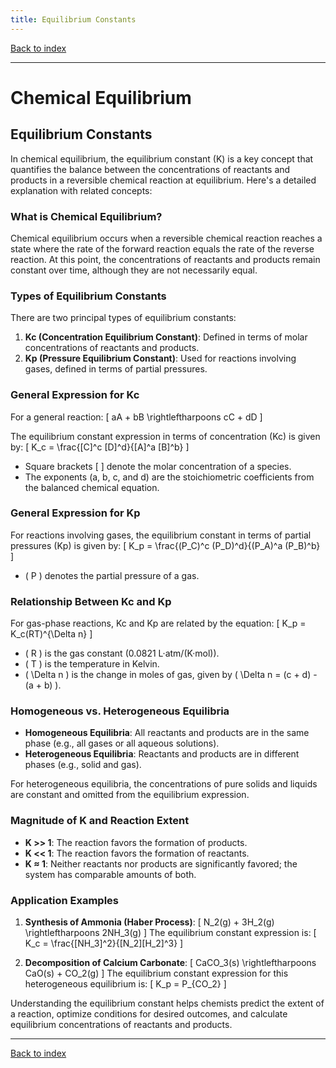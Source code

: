 ```yaml
---
title: Equilibrium Constants
---
```


[Back to index](index.html)

---
# Chemical Equilibrium
## Equilibrium Constants

In chemical equilibrium, the equilibrium constant (K) is a key concept that quantifies the balance between the concentrations of reactants and products in a reversible chemical reaction at equilibrium. Here's a detailed explanation with related concepts:

### What is Chemical Equilibrium?
Chemical equilibrium occurs when a reversible chemical reaction reaches a state where the rate of the forward reaction equals the rate of the reverse reaction. At this point, the concentrations of reactants and products remain constant over time, although they are not necessarily equal.

### Types of Equilibrium Constants
There are two principal types of equilibrium constants:
1. **Kc (Concentration Equilibrium Constant)**: Defined in terms of molar concentrations of reactants and products.
2. **Kp (Pressure Equilibrium Constant)**: Used for reactions involving gases, defined in terms of partial pressures.

### General Expression for Kc
For a general reaction:
\[ aA + bB \rightleftharpoons cC + dD \]

The equilibrium constant expression in terms of concentration (Kc) is given by:
\[ K_c = \frac{[C]^c [D]^d}{[A]^a [B]^b} \]

- Square brackets [ ] denote the molar concentration of a species.
- The exponents (a, b, c, and d) are the stoichiometric coefficients from the balanced chemical equation.

### General Expression for Kp
For reactions involving gases, the equilibrium constant in terms of partial pressures (Kp) is given by:
\[ K_p = \frac{(P_C)^c (P_D)^d}{(P_A)^a (P_B)^b} \]

- \( P \) denotes the partial pressure of a gas.

### Relationship Between Kc and Kp
For gas-phase reactions, Kc and Kp are related by the equation:
\[ K_p = K_c(RT)^{\Delta n} \]

- \( R \) is the gas constant (0.0821 L·atm/(K·mol)).
- \( T \) is the temperature in Kelvin.
- \( \Delta n \) is the change in moles of gas, given by \( \Delta n = (c + d) - (a + b) \).

### Homogeneous vs. Heterogeneous Equilibria
- **Homogeneous Equilibria**: All reactants and products are in the same phase (e.g., all gases or all aqueous solutions).
- **Heterogeneous Equilibria**: Reactants and products are in different phases (e.g., solid and gas).

For heterogeneous equilibria, the concentrations of pure solids and liquids are constant and omitted from the equilibrium expression.

### Magnitude of K and Reaction Extent
- **K >> 1**: The reaction favors the formation of products.
- **K << 1**: The reaction favors the formation of reactants.
- **K ≈ 1**: Neither reactants nor products are significantly favored; the system has comparable amounts of both.

### Application Examples
1. **Synthesis of Ammonia (Haber Process)**:
   \[ N_2(g) + 3H_2(g) \rightleftharpoons 2NH_3(g) \]
   The equilibrium constant expression is:
   \[ K_c = \frac{[NH_3]^2}{[N_2][H_2]^3} \]

2. **Decomposition of Calcium Carbonate**:
   \[ CaCO_3(s) \rightleftharpoons CaO(s) + CO_2(g) \]
   The equilibrium constant expression for this heterogeneous equilibrium is:
   \[ K_p = P_{CO_2} \]

Understanding the equilibrium constant helps chemists predict the extent of a reaction, optimize conditions for desired outcomes, and calculate equilibrium concentrations of reactants and products.

---
[Back to index](index.html)
